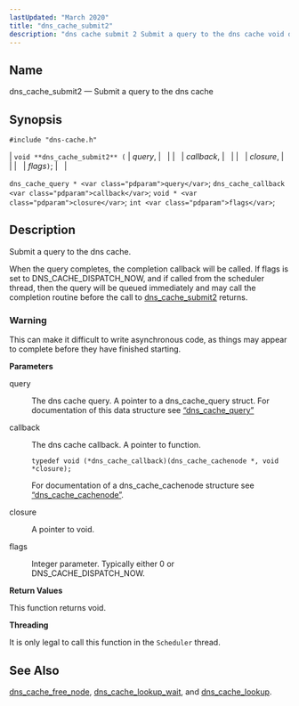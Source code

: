 ```yaml
---
lastUpdated: "March 2020"
title: "dns_cache_submit2"
description: "dns cache submit 2 Submit a query to the dns cache void dns cache submit 2 query callback closure flags dns cache query query dns cache callback callback void closure int flags Submit a query to the dns cache When the query completes the completion callback will be called If..."
---
```


<a name="apis.dns_cache_submit2"></a> 
## Name

dns_cache_submit2 — Submit a query to the dns cache

## Synopsis

`#include "dns-cache.h"`

| `void **dns_cache_submit2** (` | <var class="pdparam">query</var>, |   |
|   | <var class="pdparam">callback</var>, |   |
|   | <var class="pdparam">closure</var>, |   |
|   | <var class="pdparam">flags</var>`)`; |   |

`dns_cache_query * <var class="pdparam">query</var>`;
`dns_cache_callback <var class="pdparam">callback</var>`;
`void * <var class="pdparam">closure</var>`;
`int <var class="pdparam">flags</var>`;<a name="idp50550128"></a> 
## Description

Submit a query to the dns cache.

When the query completes, the completion callback will be called. If flags is set to DNS_CACHE_DISPATCH_NOW, and if called from the scheduler thread, then the query will be queued immediately and may call the completion routine before the call to [dns_cache_submit2](/momentum/3/3-api/apis-dns-cache-submit-2) returns.

### Warning

This can make it difficult to write asynchronous code, as things may appear to complete before they have finished starting.

**<a name="idp50553632"></a> Parameters**

<dl class="variablelist">

<dt>query</dt>

<dd>

The dns cache query. A pointer to a dns_cache_query struct. For documentation of this data structure see [“dns_cache_query”](/momentum/3/3-api/structs-dns-cache-query)

</dd>

<dt>callback</dt>

<dd>

The dns cache callback. A pointer to function.

`typedef void (*dns_cache_callback)(dns_cache_cachenode *, void *closure);`

For documentation of a dns_cache_cachenode structure see [“dns_cache_cachenode”](/momentum/3/3-api/structs-dns-cache-cachenode).

</dd>

<dt>closure</dt>

<dd>

A pointer to void.

</dd>

<dt>flags</dt>

<dd>

Integer parameter. Typically either 0 or DNS_CACHE_DISPATCH_NOW.

</dd>

</dl>

**<a name="idp50564032"></a> Return Values**

This function returns void.

**<a name="idp50564944"></a> Threading**

It is only legal to call this function in the `Scheduler` thread.

<a name="idp50566496"></a> 
## See Also

[dns_cache_free_node](/momentum/3/3-api/apis-dns-cache-free-node), [dns_cache_lookup_wait](/momentum/3/3-api/apis-dns-cache-lookup-wait), and [dns_cache_lookup](/momentum/3/3-api/apis-dns-cache-lookup).